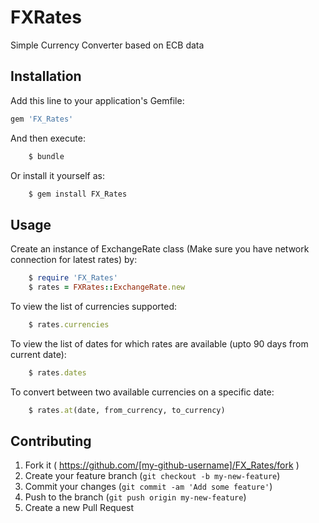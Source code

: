 # FXRates

Simple Currency Converter based on ECB data

## Installation

Add this line to your application's Gemfile:

```ruby
gem 'FX_Rates'
```

And then execute:
```ruby
    $ bundle
```   

Or install it yourself as:
```ruby
    $ gem install FX_Rates
```

## Usage

Create an instance of ExchangeRate class (Make sure you have network connection for latest rates) by:
```ruby
    $ require 'FX_Rates'
    $ rates = FXRates::ExchangeRate.new
```    

To view the list of currencies supported:
```ruby
    $ rates.currencies
```    

To view the list of dates for which rates are available (upto 90 days from current date):
```ruby
    $ rates.dates
```    

To convert between two available currencies on a specific date:
```ruby
    $ rates.at(date, from_currency, to_currency)
```    

## Contributing

1. Fork it ( https://github.com/[my-github-username]/FX_Rates/fork )
2. Create your feature branch (`git checkout -b my-new-feature`)
3. Commit your changes (`git commit -am 'Add some feature'`)
4. Push to the branch (`git push origin my-new-feature`)
5. Create a new Pull Request
